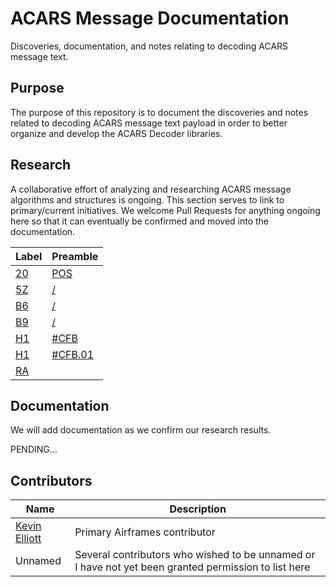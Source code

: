 # ACARS Message Documentation

Discoveries, documentation, and notes relating to decoding ACARS message text.

## Purpose

The purpose of this repository is to document the discoveries and notes related to decoding ACARS message text payload in order to better organize and develop the ACARS Decoder libraries.

## Research

A collaborative effort of analyzing and researching ACARS message algorithms and structures is ongoing. This section serves to link to primary/current initiatives. We welcome Pull Requests for anything ongoing here so that it can eventually be confirmed and moved into the documentation.

Label | Preamble
----- | --------
[20](research/20.md) | [POS](research/20/POS.md)
[5Z](research/5Z.md) | [/](research/5Z/forward-slash.md)
[B6](research/B6.md) | [/](research/B6/forward-slash.md)
[B9](research/B9.md) | [/](research/B9/forward-slash.md)
[H1](research/H1.md) | [#CFB](research/H1/CFB.md)
[H1](research/H1.md) | [#CFB.01](research/H1/CFB/CFB.01.md)
[RA](research/RA.md) |

## Documentation

We will add documentation as we confirm our research results.

PENDING...

## Contributors

Name | Description
---- | -----------
[Kevin Elliott](https://github.com/kevinelliott) | Primary Airframes contributor
Unnamed | Several contributors who wished to be unnamed or I have not yet been granted permission to list here

